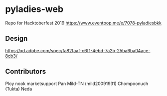 # pyladies-web

Repo for Hacktoberfest 2019 https://www.eventpop.me/e/7078-pyladiesbkk

## Design
https://xd.adobe.com/spec/fa82faaf-c6f1-4ebd-7a2b-25ba6ba04ace-8cb3/

## Contributors
Ploy
nook marketsupport
Pan
Mild-TN (mild20091931)
Chompoonuch (Tukta)
Neda
